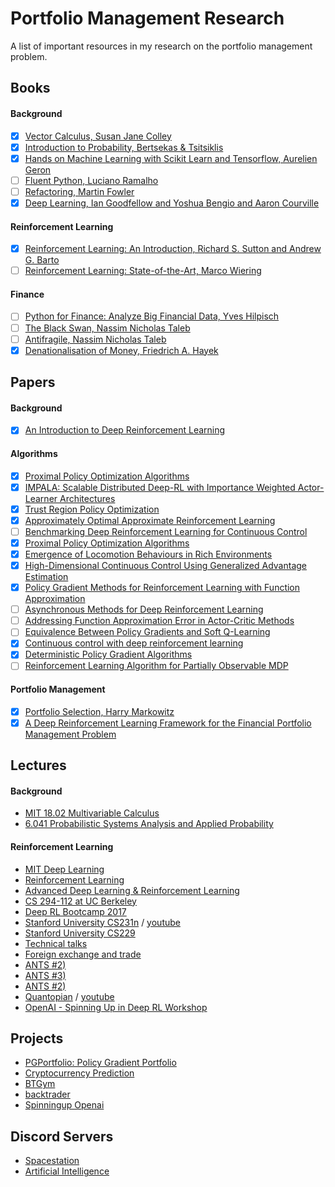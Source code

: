 # Portfolio Management Research

A list of important resources in my research on the portfolio management problem.
  
## Books
#### Background
- [x] [Vector Calculus, Susan Jane Colley](/books/Vector%20Calculus.pdf)
- [x] [Introduction to Probability, Bertsekas & Tsitsiklis](/books/Math--Bertsekas_Tsitsiklis_Introduction_to_probability.pdf)
- [x] [Hands on Machine Learning with Scikit Learn and Tensorflow, Aurelien Geron](/books/Hands%20on%20Machine%20Learning%20with%20Scikit%20Learn%20and%20Tensorflow.pdf)
- [ ] [Fluent Python, Luciano Ramalho](http://1.droppdf.com/files/X06AR/fluent-python-2015-.pdf)
- [ ] [Refactoring, Martin Fowler](https://martinfowler.com/books/refactoring.html)
- [x] [Deep Learning, Ian Goodfellow and Yoshua Bengio and Aaron Courville](/books/deeplearningbook.pdf)
#### Reinforcement Learning
- [x] [Reinforcement Learning: An Introduction, Richard S. Sutton and Andrew G. Barto](https://web.stanford.edu/class/psych209/Readings/SuttonBartoIPRLBook2ndEd.pdf)
- [ ] [Reinforcement Learning: State-of-the-Art, Marco Wiering](/books/ReinforcementLearningState-of-the-Art.pdf)
#### Finance
- [ ] [Python for Finance: Analyze Big Financial Data, Yves Hilpisch](https://www.oreilly.com/library/view/python-for-finance/9781492024323/)
- [ ] [The Black Swan, Nassim Nicholas Taleb](https://www.amazon.com/Black-Swan-Improbable-Robustness-Fragility/dp/081297381X)
- [ ] [Antifragile, Nassim Nicholas Taleb](https://www.amazon.com/gp/product/0812979680/ref=dbs_a_def_rwt_bibl_vppi_i0)
- [x] [Denationalisation of Money, Friedrich A. Hayek](https://mises.org/library/denationalisation-money-argument-refined)

## Papers
#### Background
- [x] [An Introduction to Deep Reinforcement Learning](https://arxiv.org/abs/1811.12560)
#### Algorithms
- [x] [Proximal Policy Optimization Algorithms](https://arxiv.org/abs/1707.06347)
- [x] [IMPALA: Scalable Distributed Deep-RL with Importance Weighted Actor-Learner Architectures](https://arxiv.org/abs/1802.01561)
- [x] [Trust Region Policy Optimization](https://arxiv.org/abs/1502.05477)
- [x] [Approximately Optimal Approximate Reinforcement Learning](https://people.eecs.berkeley.edu/~pabbeel/cs287-fa09/readings/KakadeLangford-icml2002.pdf)
- [ ] [Benchmarking Deep Reinforcement Learning for Continuous Control](https://arxiv.org/abs/1604.06778)
- [x] [Proximal Policy Optimization Algorithms](https://arxiv.org/abs/1707.06347)
- [x] [Emergence of Locomotion Behaviours in Rich Environments](https://arxiv.org/abs/1707.02286)
- [x] [High-Dimensional Continuous Control Using Generalized Advantage Estimation](https://arxiv.org/abs/1506.02438)
- [x] [Policy Gradient Methods for Reinforcement Learning with Function Approximation](https://papers.nips.cc/paper/1713-policy-gradient-methods-for-reinforcement-learning-with-function-approximation.pdf)
- [ ] [Asynchronous Methods for Deep Reinforcement Learning](https://arxiv.org/abs/1602.01783)
- [ ] [Addressing Function Approximation Error in Actor-Critic Methods](https://arxiv.org/abs/1802.09477)
- [ ] [Equivalence Between Policy Gradients and Soft Q-Learning](https://arxiv.org/abs/1704.06440)
- [x] [Continuous control with deep reinforcement learning](https://arxiv.org/abs/1509.02971)
- [x] [Deterministic Policy Gradient Algorithms](http://proceedings.mlr.press/v32/silver14.pdf)
- [ ] [Reinforcement Learning Algorithm for Partially Observable MDP](https://papers.nips.cc/paper/951-reinforcement-learning-algorithm-for-partially-observable-markov-decision-problems.pdf)
#### Portfolio Management
- [x] [Portfolio Selection, Harry Markowitz](https://www.math.ust.hk/~maykwok/courses/ma362/07F/markowitz_JF.pdf)
- [x] [A Deep Reinforcement Learning Framework for the Financial Portfolio Management Problem](https://arxiv.org/abs/1706.10059)
<!-- - [ ] [Adversarial Deep Reinforcement Learning in Portfolio Management](https://arxiv.org/abs/1808.09940)
- [ ] [Cryptocurrency Portfolio Management with Deep Reinforcement Learning](https://arxiv.org/abs/1612.01277)
- [ ] [Financial Trading as a Game: A Deep Reinforcement Learning Approach](https://arxiv.org/abs/1807.02787)
- [ ] [PAMR: Passive aggressive mean reversion strategy for portfolio selection](https://link.springer.com/article/10.1007/s10994-012-5281-z) -->

## Lectures
#### Background
* [MIT 18.02 Multivariable Calculus](https://www.youtube.com/playlist?list=PL4C4C8A7D06566F38)
* [6.041 Probabilistic Systems Analysis and Applied Probability](https://www.youtube.com/playlist?list=PLUl4u3cNGP61MdtwGTqZA0MreSaDybji8)
#### Reinforcement Learning
* [MIT Deep Learning](https://www.youtube.com/playlist?list=PLrAXtmErZgOeiKm4sgNOknGvNjby9efdf)
* [Reinforcement Learning](https://www.youtube.com/playlist?list=PL7-jPKtc4r78-wCZcQn5IqyuWhBZ8fOxT)
* [Advanced Deep Learning & Reinforcement Learning](https://www.youtube.com/playlist?list=PLqYmG7hTraZDNJre23vqCGIVpfZ_K2RZs)
* [CS 294-112 at UC Berkeley](http://rail.eecs.berkeley.edu/deeprlcourse/)
* [Deep RL Bootcamp 2017](https://www.youtube.com/playlist?list=PLAdk-EyP1ND8MqJEJnSvaoUShrAWYe51U)
* [Stanford University CS231n](http://cs231n.github.io/) / [youtube](https://www.youtube.com/playlist?list=PLC1qU-LWwrF64f4QKQT-Vg5Wr4qEE1Zxk)
* [Stanford University CS229](https://www.youtube.com/playlist?list=PLA89DCFA6ADACE599)
* [Technical talks](https://www.youtube.com/playlist?list=PLqYmG7hTraZCuaG0h0DDn_YPleGLLAEkK)
* [Foreign exchange and trade](https://www.youtube.com/playlist?list=PLSQl0a2vh4HBtIbLlQQw2lmjOUFN8yH9-)
* [ANTS #2)](https://www.youtube.com/playlist?list=PLn0OLiymPak3lrIErlYVnIc3pGTwgt_ml)
* [ANTS #3)](https://www.youtube.com/playlist?list=PLn0OLiymPak2G__qvavn3T8k7R8ssKxVr)
* [ANTS #2)](https://www.youtube.com/playlist?list=PLn0OLiymPak3jjr0hHI9OFXuQyPBQlFdk)
* [Quantopian](https://www.quantopian.com/lectures) / [youtube](https://www.youtube.com/playlist?list=PLRFLF1OxMm_UL7WUWM31iynp0jMVf_vLW)
* [OpenAI - Spinning Up in Deep RL Workshop](https://www.youtube.com/watch?v=fdY7dt3ijgY&list=WL&index=23&t=2287s)

## Projects
* [PGPortfolio: Policy Gradient Portfolio](https://github.com/ZhengyaoJiang/PGPortfolio)
* [Cryptocurrency Prediction](https://github.com/Draichi/cryptocurrency_prediction)
* [BTGym](https://github.com/Kismuz/btgym)
* [backtrader](https://github.com/backtrader/backtrader)
* [Spinningup Openai](https://spinningup.openai.com/en/latest/index.html)

## Discord Servers
* [Spacestation](https://discord.gg/uVUSPfc)
* [Artificial Intelligence](https://discord.gg/hcnRRzm)
